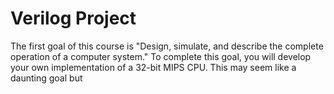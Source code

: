 Verilog Project
====

The first goal of this course is "Design, simulate, and describe the complete operation of a computer system." To complete this goal, you will develop your own implementation of a 32-bit MIPS CPU. This may seem like a daunting goal but 


